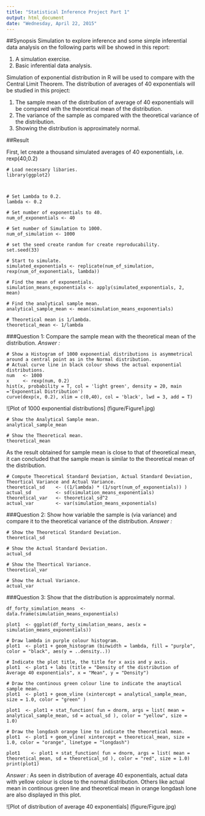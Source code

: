 ```yaml
---
title: "Statistical Inference Project Part 1"
output: html_document
date: "Wednesday, April 22, 2015"
---
```



##Synopsis
Simulation to explore inference and some simple inferential data analysis on the following parts will be showed in this report:

1. A simulation exercise.
2. Basic inferential data analysis.

Simulation of exponential distribution in R  will be used to compare with the Central Limit Theorem.
The distribution of averages of 40 exponentials will be studied in this project:
1. The sample mean of the distribution of average of 40 exponentials will be compared with the theoretical mean of the distribution.
2. The variance of the sample as compared with the theoretical variance of the distribution.
3. Showing the distribution is approximately normal.


##Result

First, let create a thousand simulated averages of 40 exponentials, i.e. rexp(40,0.2)
```{r}
# Load necessary libaries.
library(ggplot2)



# Set Lambda to 0.2.
lambda <- 0.2

# Set number of exponentials to 40.
num_of_exponentials <- 40

# Set number of Simulation to 1000.
num_of_simulation <- 1000

# set the seed create random for create reproducability.
set.seed(33)

# Start to simulate.
simulated_exponentials <- replicate(num_of_simulation, rexp(num_of_exponentials, lambda))

# Find the mean of exponentials.
simulation_means_exponentials <- apply(simulated_exponentials, 2, mean)

# Find the analytical sample mean.
analytical_sample_mean <- mean(simulation_means_exponentials)

# Theoretical mean is 1/lambda.
theoretical_mean <- 1/lambda

```



###Question 1: Compare the sample mean with the theoretical mean of the distribution.
*Answer :* 

```{r}
# Show a Histogram of 1000 exponential distributions is asymmetrical around a central point as in the Normal distribution.
# Actual curve line in black colour shows the actual exponential distributions.
num   <- 1000 
x     <- rexp(num, 0.2) 
hist(x, probability = T, col = 'light green', density = 20, main ='Exponential Distribution') 
curve(dexp(x, 0.2), xlim = c(0,40), col = 'black', lwd = 3, add = T)
```
![Plot of 1000 exponential distributions] (figure/Figure1.jpg)




```{r}
# Show the Analytical Sample mean.
analytical_sample_mean
```

```{r}
# Show the Theoretical mean.
theoretical_mean
```

As the result obtained for sample mean is close to that of theoretical mean, it can concluded that the sample mean is similar to the theoretical mean of the distribution.

```{r}
# Compute Theoretical Standard Deviation, Actual Standard Deviation, Theortical Variance and Actual Variance. 
theoretical_sd    <- ((1/lambda) * (1/sqrt(num_of_exponentials)) )
actual_sd         <- sd(simulation_means_exponentials)
theoretical_var   <- theoretical_sd^2
actual_var        <- var(simulation_means_exponentials)
```


###Question 2: Show how variable the sample is (via variance) and compare it to the theoretical variance of the distribution.
*Answer :* 
```{r}
# Show the Theoretical Standard Deviation.
theoretical_sd 
```

```{r}
# Show the Actual Standard Deviation.
actual_sd 
```

```{r}
# Show the Theortical Variance.
theoretical_var
```

```{r}
# Show the Actual Variance.
actual_var 
```


###Question 3: Show that the distribution is approximately normal.

```{r}
df_forty_simulation_means  <- data.frame(simulation_means_exponentials)

plot1  <- ggplot(df_forty_simulation_means, aes(x = simulation_means_exponentials))

# Draw lambda in purple colour histogram.
plot1  <- plot1 + geom_histogram (binwidth = lambda, fill = "purple", color = "black", aes(y = ..density..))

# Indicate the plot title, the title for x axis and y axis.
plot1  <- plot1 + labs (title = "Density of the distribution of Average 40 exponentials", x = "Mean", y = "Density")

# Draw the continous green colour line to indicate the anaytical sample mean.
plot1  <- plot1 + geom_vline (xintercept = analytical_sample_mean, size = 1.0, color = "green" )

plot1  <- plot1 + stat_function( fun = dnorm, args = list( mean = analytical_sample_mean, sd = actual_sd ), color = "yellow", size = 1.0)

# Draw the longdash orange line to indicate the theoretical mean.
plot1  <- plot1 + geom_vline( xintercept = theoretical_mean, size = 1.0, color = "orange", linetype = "longdash")

plot1	 <- plot1 + stat_function( fun = dnorm, args = list( mean = theoretical_mean, sd = theoretical_sd ), color = "red", size = 1.0)
print(plot1)
```

*Answer :* 
As seen in distribution of average 40 exponentials, actual data with yellow colour is close to the normal distribution.
Others like actual mean in continous green line and theoretical mean in orange longdash lone are also displayed in this plot.


![Plot of distribution of average 40 exponentials] (figure/Figure.jpg)
